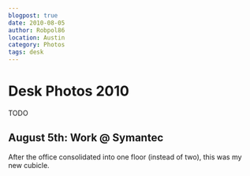 ```yaml
---
blogpost: true
date: 2010-08-05
author: Robpol86
location: Austin
category: Photos
tags: desk
---
```


# Desk Photos 2010

TODO

## August 5th: Work @ Symantec

After the office consolidated into one floor (instead of two), this was my new cubicle.

```{imgur-image} 2P8A8
```
